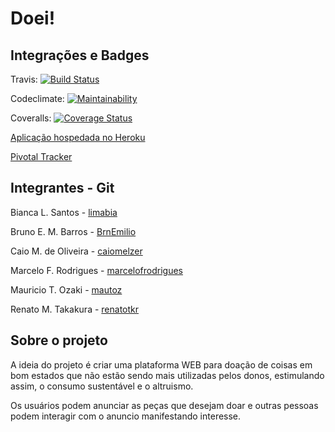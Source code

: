 # Doei!

## Integrações e Badges
Travis: [![Build Status](https://travis-ci.org/limabia/doei.svg?branch=master)](https://travis-ci.org/github/limabia/doei)


Codeclimate: [![Maintainability](https://api.codeclimate.com/v1/badges/74f36bdefb43b427e55f/maintainability)](https://codeclimate.com/github/limabia/sin5005-g1/maintainability)


Coveralls: [![Coverage Status](https://coveralls.io/repos/github/limabia/sin5005-g1/badge.svg?branch=master)](https://coveralls.io/github/limabia/sin5005-g1?branch=master)


[Aplicação hospedada no Heroku ](https://sin5005-g1.herokuapp.com/)


[Pivotal Tracker ](https://www.pivotaltracker.com/projects/2465992/memberships)



## Integrantes - Git
Bianca L. Santos - [limabia](https://github.com/limabia)


Bruno E. M. Barros - [BrnEmilio](https://github.com/BrnEmilio)


Caio M. de Oliveira - [caiomelzer](https://github.com/caiomelzer)


Marcelo F. Rodrigues - [marcelofrodrigues](https://github.com/marcelofrodrigues)


Mauricio T. Ozaki - [mautoz](https://github.com/mautoz)


Renato M. Takakura - [renatotkr](https://github.com/renatotkr)



## Sobre o projeto
A ideia do projeto é criar uma plataforma WEB para doação de coisas em bom estados que não estão sendo mais utilizadas pelos donos, estimulando assim, o consumo sustentável e o altruismo.

Os usuários podem anunciar as peças que desejam doar e outras pessoas podem interagir com o anuncio manifestando interesse. 

